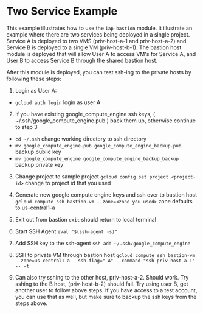 # Two Service Example

This example illustrates how to use the `iap-bastion` module. It illustrate an example where there are two services being deployed in a single project. Service A is deployed to two VMS (priv-host-a-1 and priv-host-a-2) and Service B is deployed to a single VM (priv-host-b-1). The bastion host module is deployed that will allow User A to access VM's for Service A, and User B to access Service B through the shared bastion host.

After this module is deployed, you can test ssh-ing to the private hosts by following these steps:

1. Login as User A:

- `gcloud auth login` login as user A

2. If you have existing google_compute_engine ssh keys, ( ~/.ssh/google_compute_engine.pub ) back them up, otherwise continue to step 3

- `cd ~/.ssh` change working directory to ssh directory
- `mv google_compute_engine.pub google_compute_engine_backup.pub` backup public key
- `mv google_compute_engine google_compute_engine_backup_backup` backup private key

3. Change project to sample project
   `gcloud config set project <project-id>` change to project id that you used
4. Generate new google compute engine keys and ssh over to bastion host
   `gcloud compute ssh bastion-vm --zone=<zone you used>` zone defaults to us-central1-a
5. Exit out from bastion
   `exit` should return to local terminal
6. Start SSH Agent
   `eval "$(ssh-agent -s)"`
7. Add SSH key to the ssh-agent
   `ssh-add ~/.ssh/google_compute_engine`
8. SSH to private VM through bastion host
   `gcloud compute ssh bastion-vm --zone=us-central1-a --ssh-flag="-A" --command "ssh priv-host-a-1" -- -t`

9. Can also try sshing to the other host, priv-host-a-2. Should work. Try sshing to the B host, (priv-host-b-2) should fail. Try using user B, get another user to follow above steps. If you have access to a test account, you can use that as well, but make sure to backup the ssh keys from the steps above.

